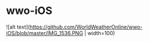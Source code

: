 # wwo-iOS
![alt text](https://github.com/WorldWeatherOnline/wwo-iOS/blob/master/IMG_1536.PNG | width=100)